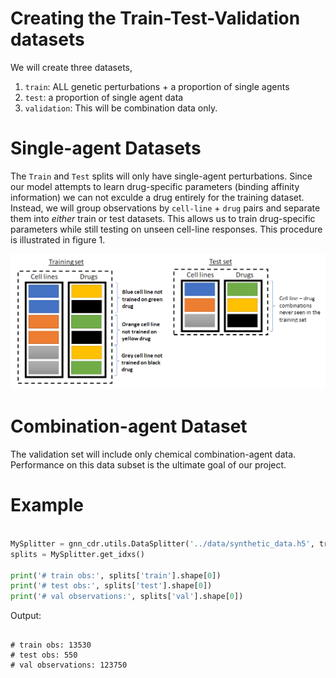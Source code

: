 # Creating the Train-Test-Validation datasets 

We will create three datasets, 

1. `train`: ALL genetic perturbations + a proportion of single agents  
2. `test`: a proportion of single agent data
3. `validation`: This will be combination data only.

# Single-agent Datasets

The `Train` and `Test` splits will only have single-agent perturbations. Since our model attempts to learn drug-specific parameters (binding affinity information) we can not exculde a drug entirely for the training dataset. Instead, we will group observations by `cell-line` + `drug` pairs and separate them into *either* train or test datasets. This allows us to train drug-specific parameters while still testing on unseen cell-line responses. This procedure is illustrated in figure 1. 

![](train-test-split.PNG)


# Combination-agent Dataset

The validation set will include only chemical combination-agent data. Performance on this data subset is the ultimate goal of our project. 

# Example 

```python

MySplitter = gnn_cdr.utils.DataSplitter('../data/synthetic_data.h5', train_test_ratio=0.8, include_genetic_perts=True)
splits = MySplitter.get_idxs()

print('# train obs:', splits['train'].shape[0])
print('# test obs:', splits['test'].shape[0])
print('# val observations:', splits['val'].shape[0])

```

Output: 

```

# train obs: 13530
# test obs: 550
# val observations: 123750

``` 

